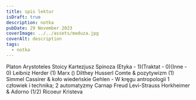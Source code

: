```yaml
---
title: spis lektur
isDraft: true
description: notka
pubDate: 29 November 2023
coverImage: ../../assets/meduza.jpg
coverAlt: description
tags:
  - notka
---
```

Platon
Arystoteles
Stoicy
Kartezjusz
Spinoza (Etyka - 1)(Traktat - 0)(Inne - 0)
Leibniz
Herder (1)
Marx ()
Dilthey 
Husserl
Comte & pozytywizm (1)
Simmel
Cassirer & koło wiedeńskie
Gehlen - W kręgu antropologii 1 człowiek i technika; 2 automatyzmy 
Carnap
Freud
Levi-Strauss
Horkheimer & Adorno (1/2)
Ricoeur
Kristeva
